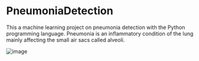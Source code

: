 # PneumoniaDetection
This a machine learning project on pneumonia detection with the Python programming language. 
Pneumonia is an inflammatory condition of the lung mainly affecting the small air sacs called alveoli.

![image](https://github.com/user-attachments/assets/a8588261-9e3f-4918-aa95-ccd9bcc42989)
